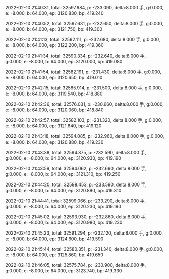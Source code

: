 2022-02-10 21:40:31, total: 32597.684, p: -233.090, delta:8.000 手, g:0.000, e: -8.000, b: 64.000, ep: 3120.830, bp: 419.240

2022-02-10 21:40:52, total: 32597.631, p: -232.650, delta:8.000 手, g:0.000, e: -8.000, b: 64.000, ep: 3121.750, bp: 419.300

2022-02-10 21:41:13, total: 32592.111, p: -232.680, delta:8.000 手, g:0.000, e: -8.000, b: 64.000, ep: 3122.200, bp: 419.360

2022-02-10 21:41:34, total: 32590.334, p: -232.640, delta:8.000 手, g:0.000, e: -8.000, b: 64.000, ep: 3120.000, bp: 419.080

2022-02-10 21:41:54, total: 32582.191, p: -231.430, delta:8.000 手, g:0.000, e: -8.000, b: 64.000, ep: 3120.650, bp: 419.010

2022-02-10 21:42:15, total: 32585.914, p: -231.500, delta:8.000 手, g:0.000, e: -8.000, b: 64.000, ep: 3119.540, bp: 418.880

2022-02-10 21:42:36, total: 32576.031, p: -230.660, delta:8.000 手, g:0.000, e: -8.000, b: 64.000, ep: 3120.060, bp: 418.840

2022-02-10 21:42:57, total: 32582.103, p: -231.320, delta:8.000 手, g:0.000, e: -8.000, b: 64.000, ep: 3121.640, bp: 419.120

2022-02-10 21:43:18, total: 32594.085, p: -232.960, delta:8.000 手, g:0.000, e: -8.000, b: 64.000, ep: 3120.880, bp: 419.230

2022-02-10 21:43:38, total: 32594.875, p: -232.590, delta:8.000 手, g:0.000, e: -8.000, b: 64.000, ep: 3120.930, bp: 419.190

2022-02-10 21:43:59, total: 32594.062, p: -232.690, delta:8.000 手, g:0.000, e: -8.000, b: 64.000, ep: 3121.310, bp: 419.250

2022-02-10 21:44:20, total: 32598.453, p: -233.590, delta:8.000 手, g:0.000, e: -8.000, b: 64.000, ep: 3120.890, bp: 419.310

2022-02-10 21:44:41, total: 32599.066, p: -233.290, delta:8.000 手, g:0.000, e: -8.000, b: 64.000, ep: 3120.230, bp: 419.190

2022-02-10 21:45:02, total: 32593.930, p: -232.860, delta:8.000 手, g:0.000, e: -8.000, b: 64.000, ep: 3120.980, bp: 419.230

2022-02-10 21:45:23, total: 32591.294, p: -232.120, delta:8.000 手, g:0.000, e: -8.000, b: 64.000, ep: 3124.600, bp: 419.590

2022-02-10 21:45:44, total: 32580.351, p: -231.340, delta:8.000 手, g:0.000, e: -8.000, b: 64.000, ep: 3125.860, bp: 419.650

2022-02-10 21:46:05, total: 32575.784, p: -230.900, delta:8.000 手, g:0.000, e: -8.000, b: 64.000, ep: 3123.740, bp: 419.330